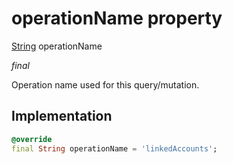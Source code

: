 


# operationName property






[String](https://api.flutter.dev/flutter/dart-core/String-class.html) operationName
  
_final_



<p>Operation name used for this query/mutation.</p>



## Implementation

```dart
@override
final String operationName = 'linkedAccounts';


```







